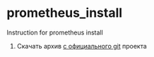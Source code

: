 # prometheus_install
Instruction for prometheus install

1) Скачать архив [c официального git](https://github.com/prometheus/node_exporter/releases/ "скачать prometheus")  проекта

